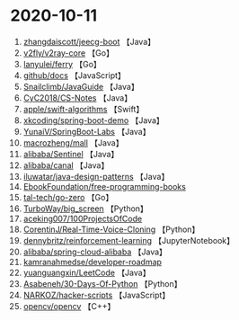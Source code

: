 # 2020-10-11

1. [zhangdaiscott/jeecg-boot](https://github.com/zhangdaiscott/jeecg-boot) 【Java】
2. [v2fly/v2ray-core](https://github.com/v2fly/v2ray-core) 【Go】
3. [lanyulei/ferry](https://github.com/lanyulei/ferry) 【Go】
4. [github/docs](https://github.com/github/docs) 【JavaScript】
5. [Snailclimb/JavaGuide](https://github.com/Snailclimb/JavaGuide) 【Java】
6. [CyC2018/CS-Notes](https://github.com/CyC2018/CS-Notes) 【Java】
7. [apple/swift-algorithms](https://github.com/apple/swift-algorithms) 【Swift】
8. [xkcoding/spring-boot-demo](https://github.com/xkcoding/spring-boot-demo) 【Java】
9. [YunaiV/SpringBoot-Labs](https://github.com/YunaiV/SpringBoot-Labs) 【Java】
10. [macrozheng/mall](https://github.com/macrozheng/mall) 【Java】
11. [alibaba/Sentinel](https://github.com/alibaba/Sentinel) 【Java】
12. [alibaba/canal](https://github.com/alibaba/canal) 【Java】
13. [iluwatar/java-design-patterns](https://github.com/iluwatar/java-design-patterns) 【Java】
14. [EbookFoundation/free-programming-books](https://github.com/EbookFoundation/free-programming-books) 
15. [tal-tech/go-zero](https://github.com/tal-tech/go-zero) 【Go】
16. [TurboWay/big_screen](https://github.com/TurboWay/big_screen) 【Python】
17. [aceking007/100ProjectsOfCode](https://github.com/aceking007/100ProjectsOfCode) 
18. [CorentinJ/Real-Time-Voice-Cloning](https://github.com/CorentinJ/Real-Time-Voice-Cloning) 【Python】
19. [dennybritz/reinforcement-learning](https://github.com/dennybritz/reinforcement-learning) 【JupyterNotebook】
20. [alibaba/spring-cloud-alibaba](https://github.com/alibaba/spring-cloud-alibaba) 【Java】
21. [kamranahmedse/developer-roadmap](https://github.com/kamranahmedse/developer-roadmap) 
22. [yuanguangxin/LeetCode](https://github.com/yuanguangxin/LeetCode) 【Java】
23. [Asabeneh/30-Days-Of-Python](https://github.com/Asabeneh/30-Days-Of-Python) 【Python】
24. [NARKOZ/hacker-scripts](https://github.com/NARKOZ/hacker-scripts) 【JavaScript】
25. [opencv/opencv](https://github.com/opencv/opencv) 【C++】
